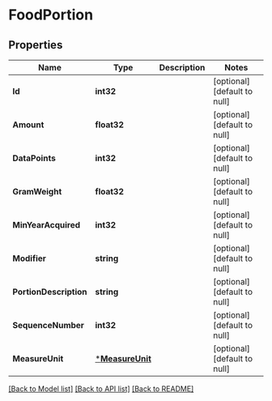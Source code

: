 # FoodPortion

## Properties
Name | Type | Description | Notes
------------ | ------------- | ------------- | -------------
**Id** | **int32** |  | [optional] [default to null]
**Amount** | **float32** |  | [optional] [default to null]
**DataPoints** | **int32** |  | [optional] [default to null]
**GramWeight** | **float32** |  | [optional] [default to null]
**MinYearAcquired** | **int32** |  | [optional] [default to null]
**Modifier** | **string** |  | [optional] [default to null]
**PortionDescription** | **string** |  | [optional] [default to null]
**SequenceNumber** | **int32** |  | [optional] [default to null]
**MeasureUnit** | [***MeasureUnit**](MeasureUnit.md) |  | [optional] [default to null]

[[Back to Model list]](../README.md#documentation-for-models) [[Back to API list]](../README.md#documentation-for-api-endpoints) [[Back to README]](../README.md)
